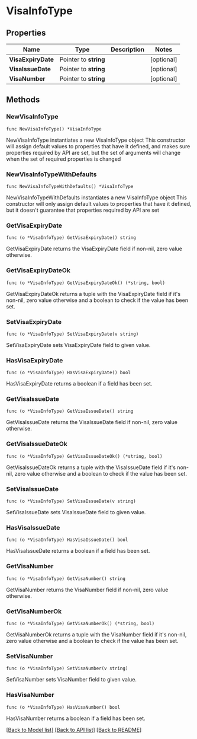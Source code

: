 # VisaInfoType

## Properties

Name | Type | Description | Notes
------------ | ------------- | ------------- | -------------
**VisaExpiryDate** | Pointer to **string** |  | [optional] 
**VisaIssueDate** | Pointer to **string** |  | [optional] 
**VisaNumber** | Pointer to **string** |  | [optional] 

## Methods

### NewVisaInfoType

`func NewVisaInfoType() *VisaInfoType`

NewVisaInfoType instantiates a new VisaInfoType object
This constructor will assign default values to properties that have it defined,
and makes sure properties required by API are set, but the set of arguments
will change when the set of required properties is changed

### NewVisaInfoTypeWithDefaults

`func NewVisaInfoTypeWithDefaults() *VisaInfoType`

NewVisaInfoTypeWithDefaults instantiates a new VisaInfoType object
This constructor will only assign default values to properties that have it defined,
but it doesn't guarantee that properties required by API are set

### GetVisaExpiryDate

`func (o *VisaInfoType) GetVisaExpiryDate() string`

GetVisaExpiryDate returns the VisaExpiryDate field if non-nil, zero value otherwise.

### GetVisaExpiryDateOk

`func (o *VisaInfoType) GetVisaExpiryDateOk() (*string, bool)`

GetVisaExpiryDateOk returns a tuple with the VisaExpiryDate field if it's non-nil, zero value otherwise
and a boolean to check if the value has been set.

### SetVisaExpiryDate

`func (o *VisaInfoType) SetVisaExpiryDate(v string)`

SetVisaExpiryDate sets VisaExpiryDate field to given value.

### HasVisaExpiryDate

`func (o *VisaInfoType) HasVisaExpiryDate() bool`

HasVisaExpiryDate returns a boolean if a field has been set.

### GetVisaIssueDate

`func (o *VisaInfoType) GetVisaIssueDate() string`

GetVisaIssueDate returns the VisaIssueDate field if non-nil, zero value otherwise.

### GetVisaIssueDateOk

`func (o *VisaInfoType) GetVisaIssueDateOk() (*string, bool)`

GetVisaIssueDateOk returns a tuple with the VisaIssueDate field if it's non-nil, zero value otherwise
and a boolean to check if the value has been set.

### SetVisaIssueDate

`func (o *VisaInfoType) SetVisaIssueDate(v string)`

SetVisaIssueDate sets VisaIssueDate field to given value.

### HasVisaIssueDate

`func (o *VisaInfoType) HasVisaIssueDate() bool`

HasVisaIssueDate returns a boolean if a field has been set.

### GetVisaNumber

`func (o *VisaInfoType) GetVisaNumber() string`

GetVisaNumber returns the VisaNumber field if non-nil, zero value otherwise.

### GetVisaNumberOk

`func (o *VisaInfoType) GetVisaNumberOk() (*string, bool)`

GetVisaNumberOk returns a tuple with the VisaNumber field if it's non-nil, zero value otherwise
and a boolean to check if the value has been set.

### SetVisaNumber

`func (o *VisaInfoType) SetVisaNumber(v string)`

SetVisaNumber sets VisaNumber field to given value.

### HasVisaNumber

`func (o *VisaInfoType) HasVisaNumber() bool`

HasVisaNumber returns a boolean if a field has been set.


[[Back to Model list]](../README.md#documentation-for-models) [[Back to API list]](../README.md#documentation-for-api-endpoints) [[Back to README]](../README.md)


